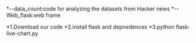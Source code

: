 *--data_count:code for analyzing the datasets from Hacker news
*--Web_flask:web frame


*1.Download our code
*2.install flask and depnedences
*3.python flask-live-chart.py
